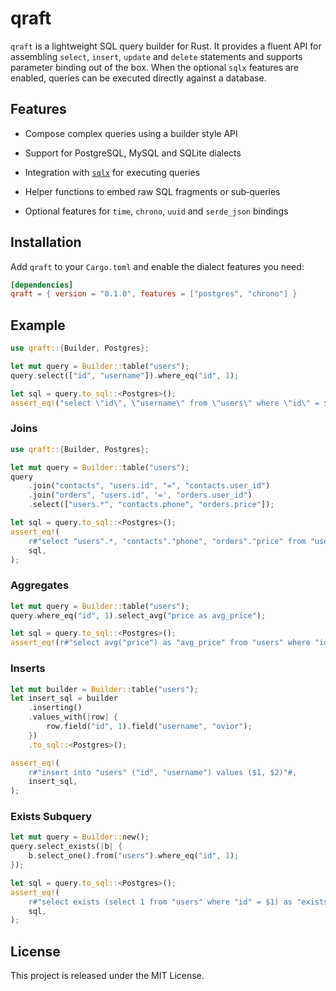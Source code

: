 # qraft

`qraft` is a lightweight SQL query builder for Rust. It provides a fluent API
for assembling `select`, `insert`, `update` and `delete` statements and
supports parameter binding out of the box. When the optional `sqlx` features
are enabled, queries can be executed directly against a database.

## Features

- Compose complex queries using a builder style API

- Support for PostgreSQL, MySQL and SQLite dialects

- Integration with [`sqlx`](https://crates.io/crates/sqlx) for executing queries

- Helper functions to embed raw SQL fragments or sub‑queries

- Optional features for `time`, `chrono`, `uuid` and `serde_json` bindings

## Installation

Add `qraft` to your `Cargo.toml` and enable the dialect features you need:

```toml
[dependencies]
qraft = { version = "0.1.0", features = ["postgres", "chrono"] }
```

## Example

```rust
use qraft::{Builder, Postgres};

let mut query = Builder::table("users");
query.select(["id", "username"]).where_eq("id", 1);

let sql = query.to_sql::<Postgres>();
assert_eq!("select \"id\", \"username\" from \"users\" where \"id\" = $1", sql);
```

### Joins

```rust
use qraft::{Builder, Postgres};

let mut query = Builder::table("users");
query
    .join("contacts", "users.id", "=", "contacts.user_id")
    .join("orders", "users.id", '=', "orders.user_id")
    .select(["users.*", "contacts.phone", "orders.price"]);

let sql = query.to_sql::<Postgres>();
assert_eq!(
    r#"select "users".*, "contacts"."phone", "orders"."price" from "users" inner join "contacts" on "users"."id" = "contacts"."user_id" inner join "orders" on "users"."id" = "orders"."user_id""#,
    sql,
);
```

### Aggregates

```rust
let mut query = Builder::table("users");
query.where_eq("id", 1).select_avg("price as avg_price");

let sql = query.to_sql::<Postgres>();
assert_eq!(r#"select avg("price") as "avg_price" from "users" where "id" = $1"#, sql);
```

### Inserts

```rust
let mut builder = Builder::table("users");
let insert_sql = builder
    .inserting()
    .values_with(|row| {
        row.field("id", 1).field("username", "ovior");
    })
    .to_sql::<Postgres>();

assert_eq!(
    r#"insert into "users" ("id", "username") values ($1, $2)"#,
    insert_sql,
);
```

### Exists Subquery

```rust
let mut query = Builder::new();
query.select_exists(|b| {
    b.select_one().from("users").where_eq("id", 1);
});

let sql = query.to_sql::<Postgres>();
assert_eq!(
    r#"select exists (select 1 from "users" where "id" = $1) as "exists""#,
    sql,
);
```

## License

This project is released under the MIT License.
